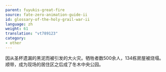 ```yaml
---
parent: fuyukis-great-fire
source: fate-zero-animation-guide-ii
id: glossary-of-the-holy-grail-war-ii
language: zh
weight: 61
translation: "vt789123"
category:
- other
---
```


因从圣杯遗漏的黑泥而被引发的大火灾。牺牲者数500余人，134栋房屋被烧塌。顺带，成为现场的居住区之后成了冬木中央公园。
